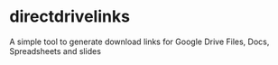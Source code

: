 # directdrivelinks
A simple tool to generate download links for Google Drive Files, Docs, Spreadsheets and slides
